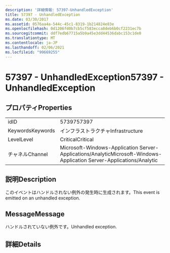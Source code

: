 ```yaml
---
description: '詳細情報: 57397-UnhandledException'
title: 57397 - UnhandledException
ms.date: 03/30/2017
ms.assetid: 0576aa4a-544c-45c1-8319-1b214824e83e
ms.openlocfilehash: 0d1206fd0b7cb5cf583ecca8deb6b0cf2231ec7b
ms.sourcegitcommit: ddf7edb67715a5b9a45e3dd44536dabc153c1de0
ms.translationtype: MT
ms.contentlocale: ja-JP
ms.lasthandoff: 02/06/2021
ms.locfileid: "99669255"
---
```

# <a name="57397---unhandledexception"></a><span data-ttu-id="b7e5a-103">57397 - UnhandledException</span><span class="sxs-lookup"><span data-stu-id="b7e5a-103">57397 - UnhandledException</span></span>

## <a name="properties"></a><span data-ttu-id="b7e5a-104">プロパティ</span><span class="sxs-lookup"><span data-stu-id="b7e5a-104">Properties</span></span>  
  
|||  
|-|-|  
|<span data-ttu-id="b7e5a-105">id</span><span class="sxs-lookup"><span data-stu-id="b7e5a-105">ID</span></span>|<span data-ttu-id="b7e5a-106">57397</span><span class="sxs-lookup"><span data-stu-id="b7e5a-106">57397</span></span>|  
|<span data-ttu-id="b7e5a-107">Keywords</span><span class="sxs-lookup"><span data-stu-id="b7e5a-107">Keywords</span></span>|<span data-ttu-id="b7e5a-108">インフラストラクチャ</span><span class="sxs-lookup"><span data-stu-id="b7e5a-108">Infrastructure</span></span>|  
|<span data-ttu-id="b7e5a-109">Level</span><span class="sxs-lookup"><span data-stu-id="b7e5a-109">Level</span></span>|<span data-ttu-id="b7e5a-110">Critical</span><span class="sxs-lookup"><span data-stu-id="b7e5a-110">Critical</span></span>|  
|<span data-ttu-id="b7e5a-111">チャネル</span><span class="sxs-lookup"><span data-stu-id="b7e5a-111">Channel</span></span>|<span data-ttu-id="b7e5a-112">Microsoft-Windows-Application Server-Applications/Analytic</span><span class="sxs-lookup"><span data-stu-id="b7e5a-112">Microsoft-Windows-Application Server-Applications/Analytic</span></span>|  
  
## <a name="description"></a><span data-ttu-id="b7e5a-113">説明</span><span class="sxs-lookup"><span data-stu-id="b7e5a-113">Description</span></span>  

 <span data-ttu-id="b7e5a-114">このイベントはハンドルされない例外の発生時に生成されます。</span><span class="sxs-lookup"><span data-stu-id="b7e5a-114">This event is emitted on an unhandled exception.</span></span>  
  
## <a name="message"></a><span data-ttu-id="b7e5a-115">Message</span><span class="sxs-lookup"><span data-stu-id="b7e5a-115">Message</span></span>  

 <span data-ttu-id="b7e5a-116">ハンドルされていない例外です。</span><span class="sxs-lookup"><span data-stu-id="b7e5a-116">Unhandled exception.</span></span>  
  
## <a name="details"></a><span data-ttu-id="b7e5a-117">詳細</span><span class="sxs-lookup"><span data-stu-id="b7e5a-117">Details</span></span>
